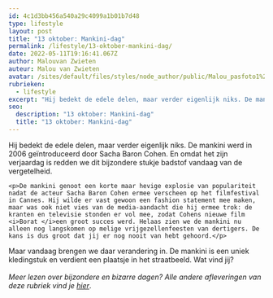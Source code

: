 ```yaml
---
id: 4c1d3bb456a540a29c4099a1b01b7d48
type: lifestyle
layout: post
title: "13 oktober: Mankini-dag"
permalink: /lifestyle/13-oktober-mankini-dag/
date: 2022-05-11T19:16:41.067Z
author: Malouvan Zwieten
auteur: Malou van Zwieten
avatar: /sites/default/files/styles/node_author/public/Malou_pasfoto1%20Kleurpsd2.jpg?itok=tipxhBea
rubrieken:
  - lifestyle
excerpt: "Hij bedekt de edele delen, maar verder eigenlijk niks. De mankini werd in 2006 geïntroduceerd door Sacha Baron Cohen. En omdat het zijn verjaardag is redden we dit bijzondere stukje badstof vandaag van de vergetelheid.  "
seo:
  description: "13 oktober: Mankini-dag"
  title: "13 oktober: Mankini-dag"
---
```

Hij bedekt de edele delen, maar verder eigenlijk niks. De mankini werd in 2006 geïntroduceerd door Sacha Baron Cohen. En omdat het zijn verjaardag is redden we dit bijzondere stukje badstof vandaag van de vergetelheid.  

    <p>De mankini genoot een korte maar hevige explosie van populariteit nadat de acteur Sacha Baron Cohen ermee verscheen op het filmfestival in Cannes. Hij wilde er vast gewoon een fashion statement mee maken, maar was ook niet vies van de media-aandacht die hij ermee trok: de kranten en televisie stonden er vol mee, zodat Cohens nieuwe film <i>Borat </i>een groot succes werd. Helaas zien we de mankini nu alleen nog langskomen op melige vrijgezellenfeesten van dertigers. De kans is dus groot dat jij er nog nooit van hebt gehoord.</p>
<p>Maar vandaag brengen we daar verandering in. De mankini is een uniek kledingstuk en verdient een plaatsje in het straatbeeld. Wat vind jij?<br><br><i>Meer lezen over bijzondere en bizarre dagen? Alle andere afleveringen van deze rubriek vind je <a href="/bij-de-tijd">hier</a></i>. </p>  
